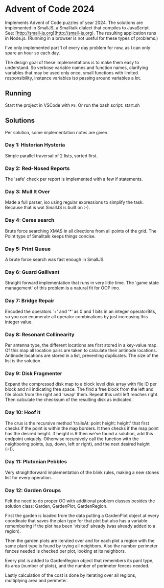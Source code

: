 # Advent of Code 2024

Implements Advent of Code puzzles of year 2024.
The solutions are implemented in SmallJS,
a Smalltalk dialect that compiles to JavaScript.
See: [http://small-js.org](http://small-js.org).
The resulting application runs in Node.js.
(Running in a browser is not useful for these types of problems.)

I've only implemented part 1 of every day problem for now,
as I can only spare an hour so each day.

The design goal of these implementations is to make them easy to understand.
So verbose variable names and function names,
clarifying variables that may be used only once,
small functions with limited responsibility,
instance variables iso passing around variables a lot.

## Running

Start the project in VSCode with `F5`.
Or run the bash script: start.sh

## Solutions

Per solution, some implementation notes are given.

### Day 1: Historian Hysteria

Simple parallel traversal of 2 lists, sorted first.

### Day 2: Red-Nosed Reports

The 'safe' check per report is implemented with a few if statements.

### Day 3: Mull It Over

Made a full parser, iso using regular expressions to simplify the task.
Because that is wat SmallJS is built on :-).

### Day 4: Ceres search

Brute force searching XMAS in all directions from all points of the grid.
The Point type of Smalltalk keeps things concise.

### Day 5: Print Queue

A brute force search was fast enough in SmallJS.

### Day 6: Guard Gallivant

Straight forward implementation that runs in very little time.
The 'game state management' of this problem is a natural fit for OOP imo.

### Day 7: Bridge Repair

Encoded the operators '+' and '*' as 0 and 1 bits in an integer operatorBits,
so you can enumerate all operator combinations by just increasing this integer value.

### Day 8: Resonant Collinearity

Per antenna type, the different locations are first stored in a key-value map.
Of this map all location pairs are taken to calculate their antinode locations.
Antinode locations are stored in a list, preventing duplicates.
The size of the list is the solution.

### Day 9: Disk Fragmenter

Expand the compressed disk map to a block level disk array with file ID per block
and nil indicating free space.
The find a free block from the left and file block from the right and 'swap' them.
Repeat this until left reaches right.
Then calculate the checksum of the resulting disk as indicated.

### Day 10: Hoof it

The crux is the recursive method 'trailsAt: point height: height'
that first checks if the point is within the map borders.
It then checks if the map point has the desired height.
If height is 9 then we've found a solution, add this endpoint uniquely.
Otherwise recursively call the function with the neighboring points,
(up, down, left or right), and the next desired height (+1).

### Day 11: Plutonian Pebbles

Very straightforward implementation of the blink rules,
making a new stones list for every operation.

### Day 12: Garden Groups

Felt the need to do proper OO with additional problem classes besides the solution class:
Garden, GardenPlot, GardenRegion.

First the garden is loaded from the data putting a GardenPlot object at every coordinate
that saves the plan type for that plot but also has a variable remembering if the plot has been
'visited' already (was already added to a region).

Then the garden plots are iterated over and for each plot a region with the same plant type
is found by trying all neighbors. Also the number perimeter fences needed is checked per plot,
looking at its neighbors.

Every plot is added to GardenRegion object that remembers its pant type,
its area (number of plots), and the number of perimeter fences needed.

Lastly calculation of the cost is done by iterating over all regions,
multiplying area and perimeter.

